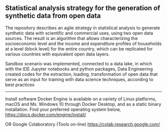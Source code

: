 ## Statistical analysis strategy for the generation of synthetic data from open data

The repository describes an agile strategy in statistical analysis to generate synthetic data with scientific and commercial uses, using two open data sources. The result is an algorithm that allows characterizing the socioeconomic level and the income and expenditure profiles of households at a level (block level) for the entire country, which can be replicated for various countries with equivalent open data layers.

Sandbox scenario was implemented, connected to a data lake, in which with the IDE Jupyter notebooks and python packages, Data Engineering created codes for the extraction, loading, transformation of open data that serve as an input for training with data science techniques, according to best practices

_______________________________________
Install software Docker Engine is available on a variety of Linux platforms, macOS and Ms. Windows 10 through Docker Desktop, and as a static binary installation. Find your preferred operating system below, https://docs.docker.com/engine/install/

OR
Google Colaboratory (Tools on-line)
https://colab.research.google.com/
